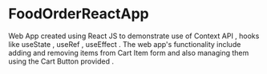 # FoodOrderReactApp
Web App created using React JS to demonstrate use of Context API , hooks like useState , useRef , useEffect . The web app's functionality include adding and removing items from Cart Item form and also managing them using the Cart Button provided .
